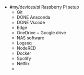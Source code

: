 - #my/devices/pi Raspberry Pi setup
	- Git
	- DONE Anaconda
	- DONE Vscode
	- Edge
	- OneDrive + Google drive
	- NAS software
	- Logseq
	- NodeRED
	- Docker
	- Spotify
	- Netflix
	-